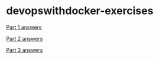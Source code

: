 # devopswithdocker-exercises

[Part 1 answers](part1/answers.md)

[Part 2 answers](part2/answers.md)

[Part 3 answers](part3/answers.md)